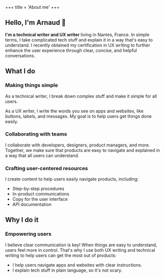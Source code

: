 +++
title = 'About me'
+++

## Hello, I'm Arnaud 👋

**I'm a technical writer and UX writer** living in Nantes, France.
In simple terms, I take complicated tech stuff and explain it in a way that's easy to understand. I recently obtained my certification in UX writing to further enhance the user experience through clear, concise, and helpful conversations.

## What I do

### Making things simple

As a technical writer, I break down complex stuff and make it simple for all users.

As a UX writer, I write the words you see on apps and websites, like buttons, labels, and messages. My goal is to help users get things done easily.

### Collaborating with teams

I collaborate with developers, designers, product managers, and more.
Together, we make sure that products are easy to navigate and explained in a way that all users can understand.

### Crafting user-centered resources

I create content to help users easily navigate products, including:

- Step-by-step procedures
- In-product communications
- Copy for the user interface
- API documentation

## Why I do it

### Empowering users

I believe clear communication is key!  When things are easy to understand, users feel more in control. That's why I use both UX writing and technical writing to help users can get the most out of products:

- I help users navigate apps and websites with clear instructions.
- I explain tech stuff in plain language, so it's not scary.